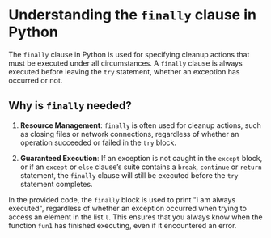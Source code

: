 # Understanding the `finally` clause in Python

The `finally` clause in Python is used for specifying cleanup actions that must be executed under all circumstances. A `finally` clause is always executed before leaving the `try` statement, whether an exception has occurred or not.

## Why is `finally` needed?

1. **Resource Management**: `finally` is often used for cleanup actions, such as closing files or network connections, regardless of whether an operation succeeded or failed in the `try` block.

2. **Guaranteed Execution**: If an exception is not caught in the `except` block, or if an `except` or `else` clause’s suite contains a `break`, `continue` or `return` statement, the `finally` clause will still be executed before the `try` statement completes.

In the provided code, the `finally` block is used to print "i am always executed", regardless of whether an exception occurred when trying to access an element in the list `l`. This ensures that you always know when the function `fun1` has finished executing, even if it encountered an error.
